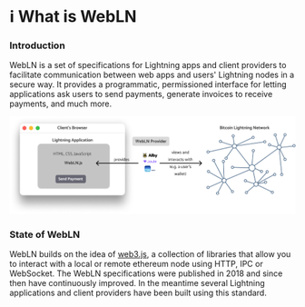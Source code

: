 # ℹ What is WebLN

### Introduction

WebLN is a set of specifications for Lightning apps and client providers to facilitate communication between web apps and users' Lightning nodes in a secure way. It provides a programmatic, permissioned interface for letting applications ask users to send payments, generate invoices to receive payments, and much more.

![WebLN  Provider functionality](<../.gitbook/assets/Group 46 (1).png>)

### State of WebLN

WebLN builds on the idea of [web3.js](https://www.npmjs.com/package/web3), a collection of libraries that allow you to interact with a local or remote ethereum node using HTTP, IPC or WebSocket. The WebLN specifications were published in 2018 and since then have continuously improved. In the meantime several Lightning applications and client providers have been built using this standard.
